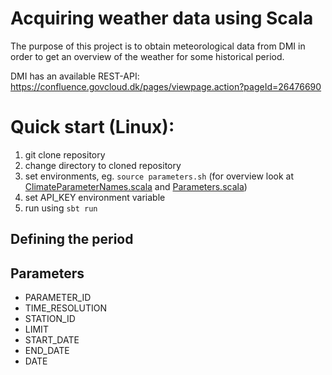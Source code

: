 # Acquiring weather data using Scala
The purpose of this project is to obtain meteorological data from DMI in order to get an overview of the weather for some historical period.

DMI has an available REST-API: https://confluence.govcloud.dk/pages/viewpage.action?pageId=26476690

# Quick start (Linux):
1. git clone repository
2. change directory to cloned repository
3. set environments, eg. `source parameters.sh` (for overview look at [ClimateParameterNames.scala](./src/main/scala/weather/ClimateParameterNames.scala) and [Parameters.scala](./src/main/scala/weather/Parameters.scala))
4. set API_KEY environment variable
5. run using `sbt run`

## Defining the period

## Parameters
- PARAMETER_ID
- TIME_RESOLUTION
- STATION_ID
- LIMIT
- START_DATE
- END_DATE
- DATE

